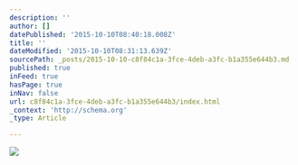 ```yaml
---
description: ''
author: []
datePublished: '2015-10-10T08:40:18.008Z'
title: ''
dateModified: '2015-10-10T08:31:13.639Z'
sourcePath: _posts/2015-10-10-c8f84c1a-3fce-4deb-a3fc-b1a355e644b3.md
published: true
inFeed: true
hasPage: true
inNav: false
url: c8f84c1a-3fce-4deb-a3fc-b1a355e644b3/index.html
_context: 'http://schema.org'
_type: Article

---
```

![](https://the-grid-user-content.s3-us-west-2.amazonaws.com/4062a90c-6ad4-4af7-aa6f-1c63d2e333a1.png)
